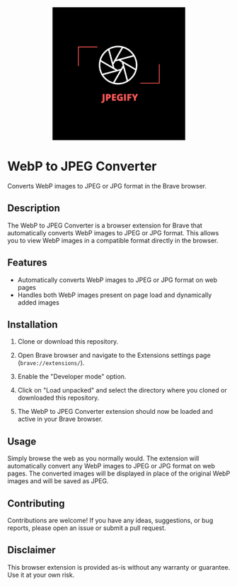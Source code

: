 <div align="center">
  <img src="logo.png" alt="WebP to JPEG Converter" width="300px">
</div>

# WebP to JPEG Converter

Converts WebP images to JPEG or JPG format in the Brave browser.

## Description

The WebP to JPEG Converter is a browser extension for Brave that automatically converts WebP images to JPEG or JPG format. This allows you to view WebP images in a compatible format directly in the browser.

## Features

- Automatically converts WebP images to JPEG or JPG format on web pages
- Handles both WebP images present on page load and dynamically added images

## Installation

1. Clone or download this repository.

2. Open Brave browser and navigate to the Extensions settings page (`brave://extensions/`).

3. Enable the "Developer mode" option.

4. Click on "Load unpacked" and select the directory where you cloned or downloaded this repository.

5. The WebP to JPEG Converter extension should now be loaded and active in your Brave browser.

## Usage

Simply browse the web as you normally would. The extension will automatically convert any WebP images to JPEG or JPG format on web pages. The converted images will be displayed in place of the original WebP images and will be saved as JPEG.

## Contributing

Contributions are welcome! If you have any ideas, suggestions, or bug reports, please open an issue or submit a pull request.

## Disclaimer

This browser extension is provided as-is without any warranty or guarantee. Use it at your own risk.


